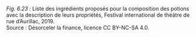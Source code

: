 *Fig. 6.23 :* Liste des ingrédients proposés pour la composition des potions avec la description de leurs propriétés, Festival international de théâtre de rue d’Aurillac, 2019.  
Source : Désorceler la finance, licence CC BY-NC-SA 4.0.